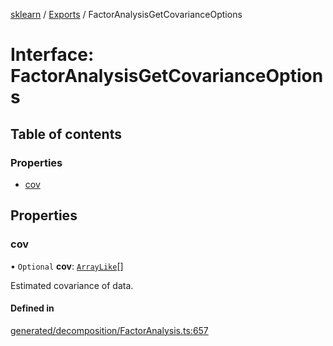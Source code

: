 [sklearn](../readme.md) / [Exports](../modules.md) / FactorAnalysisGetCovarianceOptions

# Interface: FactorAnalysisGetCovarianceOptions

## Table of contents

### Properties

- [cov](FactorAnalysisGetCovarianceOptions.md#cov)

## Properties

### cov

• `Optional` **cov**: [`ArrayLike`](../modules.md#arraylike)[]

Estimated covariance of data.

#### Defined in

[generated/decomposition/FactorAnalysis.ts:657](https://github.com/transitive-bullshit/scikit-learn-ts/blob/367336a/packages/sklearn/src/generated/decomposition/FactorAnalysis.ts#L657)

